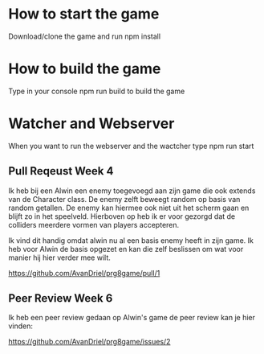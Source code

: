 # How to start the game

Download/clone the game and run npm install

# How to build the game 

Type in your console npm run build to build the game

# Watcher and Webserver

When you want to run the webserver and the wactcher type npm run start

## Pull Reqeust Week 4 

Ik heb bij een Alwin een enemy toegevoegd aan zijn game die ook extends van de Character class. De enemy zelft beweegt random op basis 
van random getallen. De enemy kan hiermee ook niet uit het scherm gaan en blijft zo in het speelveld. Hierboven op heb ik er voor gezorgd dat 
de colliders meerdere vormen van players accepteren.

Ik vind dit handig omdat alwin nu al een basis enemy heeft in zijn game. Ik heb voor Alwin de basis opgezet en kan die zelf beslissen om wat voor manier hij hier verder mee wilt. 

https://github.com/AvanDriel/prg8game/pull/1

## Peer Review Week 6

Ik heb een peer review gedaan op Alwin's game de peer review kan je hier vinden:

https://github.com/AvanDriel/prg8game/issues/2